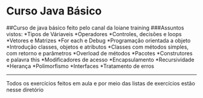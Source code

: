 # Curso Java Básico
##Curso de java básico feito pelo canal da loiane training 
###Assuntos vistos:
*Tipos de Váriaveis 
*Operadores
*Controles, decisões e loops
*Vetores e Matrizes
*For each e Debug
*Programação orientada a objeto
  *Introdução classes, objetos e atributos
  *Classes com métodos simples, com retorno e parâmetros
  *Overload de métodos
  *Pacotes
  *Construtores e palavra this
  *Modificadores de acesso
  *Encapsulamento
  *Recursividade
  *Herança
  *Polimorfismo
  *Interfaces
*Tratamento de erros
***
Todos os exercícios feitos em aula e por meio das listas de exercícios estão nesse diretório
